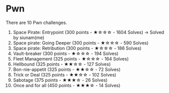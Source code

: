 # Pwn

There are 10 Pwn challenges.

1. Space Pirate: Entrypoint (300 points - ★☆☆☆ - 1604 Solves) -> Solved by siunam(me)
2. Space pirate: Going Deeper (300 points - ★☆☆☆ - 590 Solves)
3. Space pirate: Retribution (300 points - ★☆☆☆ - 186 Solves)
4. Vault-breaker (300 points - ★☆☆☆ - 194 Solves)
5. Fleet Management (325 points - ★☆☆☆ - 164 Solves)
6. Hellbound (325 points - ★★☆☆ - 127 Solves)
7. Bon-nie-appetit (325 points - ★★☆☆ - 72 Solves)
8. Trick or Deal (325 points - ★★☆☆ - 102 Solves)
9. Sabotage (375 points - ★★★☆ - 26 Solves)
10. Once and for all (450 points - ★★★☆ - 14 Solves)